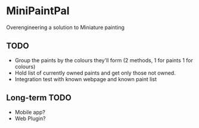 # MiniPaintPal
Overengineering a solution to Miniature painting

## TODO 
- Group the paints by the colours they'll form (2 methods, 1 for paints 1 for colours)
- Hold list of currently owned paints and get only those not owned.
- Integration test with known webpage and known paint list

## Long-term TODO
- Mobile app?
- Web Plugin?
